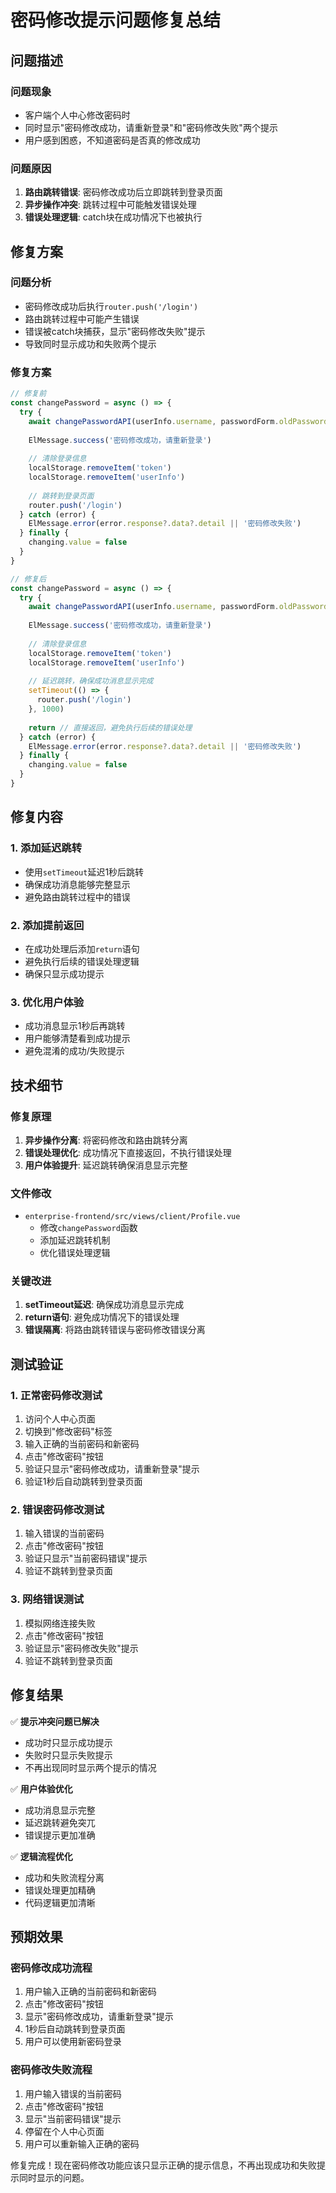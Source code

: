 # 密码修改提示问题修复总结

## 问题描述

### 问题现象
- 客户端个人中心修改密码时
- 同时显示"密码修改成功，请重新登录"和"密码修改失败"两个提示
- 用户感到困惑，不知道密码是否真的修改成功

### 问题原因
1. **路由跳转错误**: 密码修改成功后立即跳转到登录页面
2. **异步操作冲突**: 跳转过程中可能触发错误处理
3. **错误处理逻辑**: catch块在成功情况下也被执行

## 修复方案

### 问题分析
- 密码修改成功后执行`router.push('/login')`
- 路由跳转过程中可能产生错误
- 错误被catch块捕获，显示"密码修改失败"提示
- 导致同时显示成功和失败两个提示

### 修复方案
```javascript
// 修复前
const changePassword = async () => {
  try {
    await changePasswordAPI(userInfo.username, passwordForm.oldPassword, passwordForm.newPassword)
    
    ElMessage.success('密码修改成功，请重新登录')
    
    // 清除登录信息
    localStorage.removeItem('token')
    localStorage.removeItem('userInfo')
    
    // 跳转到登录页面
    router.push('/login')
  } catch (error) {
    ElMessage.error(error.response?.data?.detail || '密码修改失败')
  } finally {
    changing.value = false
  }
}

// 修复后
const changePassword = async () => {
  try {
    await changePasswordAPI(userInfo.username, passwordForm.oldPassword, passwordForm.newPassword)
    
    ElMessage.success('密码修改成功，请重新登录')
    
    // 清除登录信息
    localStorage.removeItem('token')
    localStorage.removeItem('userInfo')
    
    // 延迟跳转，确保成功消息显示完成
    setTimeout(() => {
      router.push('/login')
    }, 1000)
    
    return // 直接返回，避免执行后续的错误处理
  } catch (error) {
    ElMessage.error(error.response?.data?.detail || '密码修改失败')
  } finally {
    changing.value = false
  }
}
```

## 修复内容

### 1. 添加延迟跳转
- 使用`setTimeout`延迟1秒后跳转
- 确保成功消息能够完整显示
- 避免路由跳转过程中的错误

### 2. 添加提前返回
- 在成功处理后添加`return`语句
- 避免执行后续的错误处理逻辑
- 确保只显示成功提示

### 3. 优化用户体验
- 成功消息显示1秒后再跳转
- 用户能够清楚看到成功提示
- 避免混淆的成功/失败提示

## 技术细节

### 修复原理
1. **异步操作分离**: 将密码修改和路由跳转分离
2. **错误处理优化**: 成功情况下直接返回，不执行错误处理
3. **用户体验提升**: 延迟跳转确保消息显示完整

### 文件修改
- `enterprise-frontend/src/views/client/Profile.vue`
  - 修改`changePassword`函数
  - 添加延迟跳转机制
  - 优化错误处理逻辑

### 关键改进
1. **setTimeout延迟**: 确保成功消息显示完成
2. **return语句**: 避免成功情况下的错误处理
3. **错误隔离**: 将路由跳转错误与密码修改错误分离

## 测试验证

### 1. 正常密码修改测试
1. 访问个人中心页面
2. 切换到"修改密码"标签
3. 输入正确的当前密码和新密码
4. 点击"修改密码"按钮
5. 验证只显示"密码修改成功，请重新登录"提示
6. 验证1秒后自动跳转到登录页面

### 2. 错误密码修改测试
1. 输入错误的当前密码
2. 点击"修改密码"按钮
3. 验证只显示"当前密码错误"提示
4. 验证不跳转到登录页面

### 3. 网络错误测试
1. 模拟网络连接失败
2. 点击"修改密码"按钮
3. 验证显示"密码修改失败"提示
4. 验证不跳转到登录页面

## 修复结果

✅ **提示冲突问题已解决**
- 成功时只显示成功提示
- 失败时只显示失败提示
- 不再出现同时显示两个提示的情况

✅ **用户体验优化**
- 成功消息显示完整
- 延迟跳转避免突兀
- 错误提示更加准确

✅ **逻辑流程优化**
- 成功和失败流程分离
- 错误处理更加精确
- 代码逻辑更加清晰

## 预期效果

### 密码修改成功流程
1. 用户输入正确的当前密码和新密码
2. 点击"修改密码"按钮
3. 显示"密码修改成功，请重新登录"提示
4. 1秒后自动跳转到登录页面
5. 用户可以使用新密码登录

### 密码修改失败流程
1. 用户输入错误的当前密码
2. 点击"修改密码"按钮
3. 显示"当前密码错误"提示
4. 停留在个人中心页面
5. 用户可以重新输入正确的密码

修复完成！现在密码修改功能应该只显示正确的提示信息，不再出现成功和失败提示同时显示的问题。 